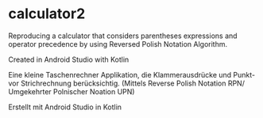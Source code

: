 # calculator2

Reproducing a calculator that considers parentheses expressions and operator precedence by using Reversed Polish Notation Algorithm.

Created in Android Studio with Kotlin

Eine kleine Taschenrechner Applikation, die Klammerausdrücke und Punkt- vor Strichrechnung berücksichtig. (Mittels Reverse Polish Notation RPN/ Umgekehrter Polnischer Noation UPN)

Erstellt mit Android Studio in Kotlin
